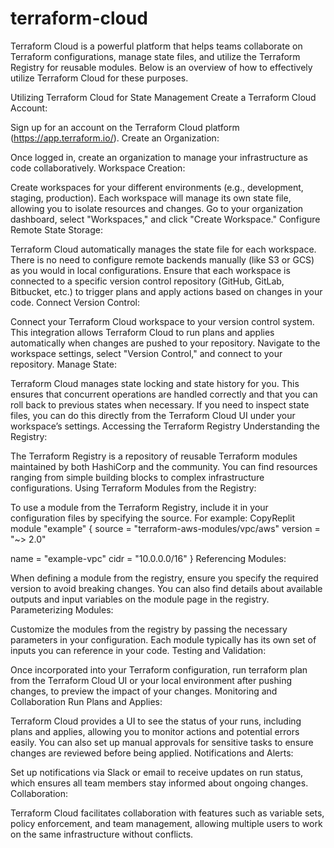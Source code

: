 # terraform-cloud


Terraform Cloud is a powerful platform that helps teams collaborate on Terraform configurations, manage state files, and utilize the Terraform Registry for reusable modules. Below is an overview of how to effectively utilize Terraform Cloud for these purposes.

Utilizing Terraform Cloud for State Management
Create a Terraform Cloud Account: 

Sign up for an account on the Terraform Cloud platform (https://app.terraform.io/).
Create an Organization: 

Once logged in, create an organization to manage your infrastructure as code collaboratively.
Workspace Creation:

Create workspaces for your different environments (e.g., development, staging, production). Each workspace will manage its own state file, allowing you to isolate resources and changes.
Go to your organization dashboard, select "Workspaces," and click "Create Workspace."
Configure Remote State Storage:

Terraform Cloud automatically manages the state file for each workspace. There is no need to configure remote backends manually (like S3 or GCS) as you would in local configurations.
Ensure that each workspace is connected to a specific version control repository (GitHub, GitLab, Bitbucket, etc.) to trigger plans and apply actions based on changes in your code.
Connect Version Control:

Connect your Terraform Cloud workspace to your version control system. This integration allows Terraform Cloud to run plans and applies automatically when changes are pushed to your repository.
Navigate to the workspace settings, select "Version Control," and connect to your repository.
Manage State:

Terraform Cloud manages state locking and state history for you. This ensures that concurrent operations are handled correctly and that you can roll back to previous states when necessary.
If you need to inspect state files, you can do this directly from the Terraform Cloud UI under your workspace’s settings.
Accessing the Terraform Registry
Understanding the Registry:

The Terraform Registry is a repository of reusable Terraform modules maintained by both HashiCorp and the community.
You can find resources ranging from simple building blocks to complex infrastructure configurations.
Using Terraform Modules from the Registry:

To use a module from the Terraform Registry, include it in your configuration files by specifying the source. For example:
CopyReplit
module "example" {
  source  = "terraform-aws-modules/vpc/aws"
  version = "~> 2.0"

  name = "example-vpc"
  cidr = "10.0.0.0/16"
}
Referencing Modules:

When defining a module from the registry, ensure you specify the required version to avoid breaking changes.
You can also find details about available outputs and input variables on the module page in the registry.
Parameterizing Modules:

Customize the modules from the registry by passing the necessary parameters in your configuration. Each module typically has its own set of inputs you can reference in your code.
Testing and Validation:

Once incorporated into your Terraform configuration, run terraform plan from the Terraform Cloud UI or your local environment after pushing changes, to preview the impact of your changes.
Monitoring and Collaboration
Run Plans and Applies:

Terraform Cloud provides a UI to see the status of your runs, including plans and applies, allowing you to monitor actions and potential errors easily.
You can also set up manual approvals for sensitive tasks to ensure changes are reviewed before being applied.
Notifications and Alerts:

Set up notifications via Slack or email to receive updates on run status, which ensures all team members stay informed about ongoing changes.
Collaboration:

Terraform Cloud facilitates collaboration with features such as variable sets, policy enforcement, and team management, allowing multiple users to work on the same infrastructure without conflicts.
